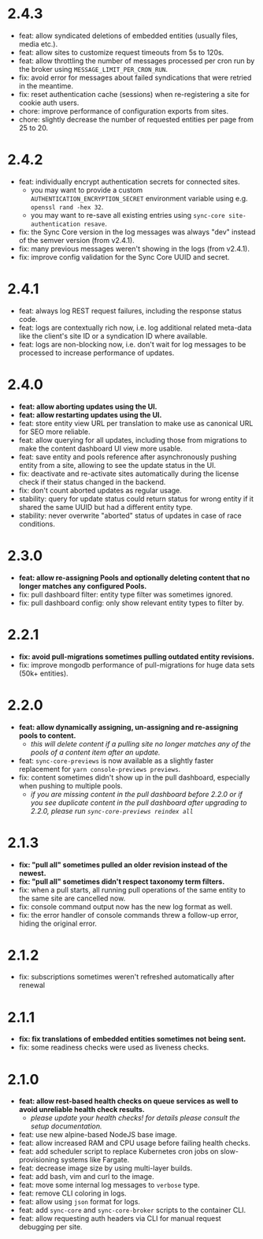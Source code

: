 # 2.4.3
- feat: allow syndicated deletions of embedded entities (usually files, media etc.).
- feat: allow sites to customize request timeouts from 5s to 120s.
- feat: allow throttling the number of messages processed per cron run by the broker using `MESSAGE_LIMIT_PER_CRON_RUN`.
- fix: avoid error for messages about failed syndications that were retried in the meantime.
- fix: reset authentication cache (sessions) when re-registering a site for cookie auth users.
- chore: improve performance of configuration exports from sites.
- chore: slightly decrease the number of requested entities per page from 25 to 20.

# 2.4.2
- feat: individually encrypt authentication secrets for connected sites.
  - you may want to provide a custom `AUTHENTICATION_ENCRYPTION_SECRET` environment variable using e.g. `openssl rand -hex 32`.
  - you may want to re-save all existing entries using `sync-core site-authentication resave`.
- fix: the Sync Core version in the log messages was always "dev" instead of the semver version (from v2.4.1).
- fix: many previous messages weren't showing in the logs (from v2.4.1).
- fix: improve config validation for the Sync Core UUID and secret.

# 2.4.1
- feat: always log REST request failures, including the response status code.
- feat: logs are contextually rich now, i.e. log additional related meta-data like the client's site ID or a syndication ID where available.
- feat: logs are non-blocking now, i.e. don't wait for log messages to be processed to increase performance of updates.

# 2.4.0
- **feat: allow aborting updates using the UI.**
- **feat: allow restarting updates using the UI.**
- feat: store entity view URL per translation to make use as canonical URL for SEO more reliable.
- feat: allow querying for all updates, including those from migrations to make the content dashboard UI view more usable.
- feat: save entity and pools reference after asynchronously pushing entity from a site, allowing to see the update status in the UI.
- fix: deactivate and re-activate sites automatically during the license check if their status changed in the backend.
- fix: don't count aborted updates as regular usage.
- stability: query for update status could return status for wrong entity if it shared the same UUID but had a different entity type.
- stability: never overwrite "aborted" status of updates in case of race conditions.

# 2.3.0
- **feat: allow re-assigning Pools and optionally deleting content that no longer matches any configured Pools.**
- fix: pull dashboard filter: entity type filter was sometimes ignored.
- fix: pull dashboard config: only show relevant entity types to filter by.

# 2.2.1
- **fix: avoid pull-migrations sometimes pulling outdated entity revisions.**
- fix: improve mongodb performance of pull-migrations for huge data sets (50k+ entities).

# 2.2.0
- **feat: allow dynamically assigning, un-assigning and re-assigning pools to content.**
  - *this will delete content if a pulling site no longer matches any of the pools of a content item after an update.*
- feat: `sync-core-previews` is now available as a slightly faster replacement for `yarn console-previews previews`.
- fix: content sometimes didn't show up in the pull dashboard, especially when pushing to multiple pools.
  - *if you are missing content in the pull dashboard before 2.2.0 or if you see duplicate content in the pull dashboard after upgrading to 2.2.0, please run `sync-core-previews reindex all`* 

# 2.1.3
- **fix: "pull all" sometimes pulled an older revision instead of the newest.**
- **fix: "pull all" sometimes didn't respect taxonomy term filters.**
- fix: when a pull starts, all running pull operations of the same entity to the same site are cancelled now.
- fix: console command output now has the new log format as well.
- fix: the error handler of console commands threw a follow-up error, hiding the original error.

# 2.1.2
- fix: subscriptions sometimes weren't refreshed automatically after renewal

# 2.1.1
- **fix: fix translations of embedded entities sometimes not being sent.**
- fix: some readiness checks were used as liveness checks.

# 2.1.0
- **feat: allow rest-based health checks on queue services as well to avoid unreliable health check results.**
  - *please update your health checks! for details please consult the setup documentation.*
- feat: use new alpine-based NodeJS base image.
- feat: allow increased RAM and CPU usage before failing health checks.
- feat: add scheduler script to replace Kubernetes cron jobs on slow-provisioning systems like Fargate.
- feat: decrease image size by using multi-layer builds.
- feat: add bash, vim and curl to the image.
- feat: move some internal log messages to `verbose` type.
- feat: remove CLI coloring in logs.
- feat: allow using `json` format for logs.
- feat: add `sync-core` and `sync-core-broker` scripts to the container CLI.
- feat: allow requesting auth headers via CLI for manual request debugging per site.
